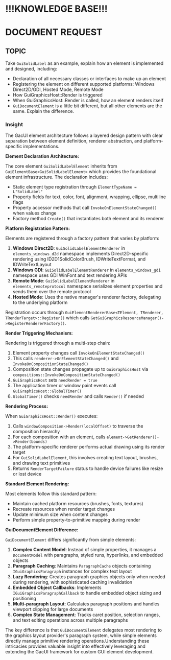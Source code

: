 ﻿# !!!KNOWLEDGE BASE!!!

# DOCUMENT REQUEST

## TOPIC

Take `GuiSolidLabel` as an example, explain how an element is implemented and designed, including:
- Declaration of all necessary classes or interfaces to make up an element
- Registering the element on different supported platforms: Windows Direct2D/GDI, Hosted Mode, Remote Mode
- How GuiGraphicsHost::Render is triggered
- When GuiGraphicsHost::Render is called, how an element renders itself
- `GuiDocumentElement` is a little bit different, but all other elements are the same. Explain the difference.

### Insight

The GacUI element architecture follows a layered design pattern with clear separation between element definition, renderer abstraction, and platform-specific implementations.

**Element Declaration Architecture:**

The core element `GuiSolidLabelElement` inherits from `GuiElementBase<GuiSolidLabelElement>` which provides the foundational element infrastructure. The declaration includes:
- Static element type registration through `ElementTypeName = L"SolidLabel"`
- Property fields for text, color, font, alignment, wrapping, ellipse, multiline flags
- Property accessor methods that call `InvokeOnElementStateChanged()` when values change
- Factory method `Create()` that instantiates both element and its renderer

**Platform Registration Pattern:**

Elements are registered through a factory pattern that varies by platform:

1. **Windows Direct2D**: `GuiSolidLabelElementRenderer` in `elements_windows_d2d` namespace implements Direct2D-specific rendering using ID2D1SolidColorBrush, IDWriteTextFormat, and IDWriteTextLayout
2. **Windows GDI**: `GuiSolidLabelElementRenderer` in `elements_windows_gdi` namespace uses GDI WinFont and text rendering APIs
3. **Remote Mode**: `GuiSolidLabelElementRenderer` in `elements_remoteprotocol` namespace serializes element properties and sends them over the remote protocol
4. **Hosted Mode**: Uses the native manager's renderer factory, delegating to the underlying platform

Registration occurs through `GuiElementRendererBase<TElement, TRenderer, TRenderTarget>::Register()` which calls `GetGuiGraphicsResourceManager()->RegisterRendererFactory()`.

**Render Triggering Mechanism:**

Rendering is triggered through a multi-step chain:
1. Element property changes call `InvokeOnElementStateChanged()`
2. This calls `renderer->OnElementStateChanged()` and `InvokeOnCompositionStateChanged()`
3. Composition state changes propagate up to `GuiGraphicsHost` via `compositions::InvokeOnCompositionStateChanged()`
4. `GuiGraphicsHost` sets `needRender = true`
5. The application timer or window paint events call `GuiGraphicsHost::GlobalTimer()`
6. `GlobalTimer()` checks `needRender` and calls `Render()` if needed

**Rendering Process:**

When `GuiGraphicsHost::Render()` executes:
1. Calls `windowComposition->Render(localOffset)` to traverse the composition hierarchy
2. For each composition with an element, calls `element->GetRenderer()->Render(bounds)`
3. The platform-specific renderer performs actual drawing using its render target
4. For `GuiSolidLabelElement`, this involves creating text layout, brushes, and drawing text primitives
5. Returns `RenderTargetFailure` status to handle device failures like resize or lost device

**Standard Element Rendering:**

Most elements follow this standard pattern:
- Maintain cached platform resources (brushes, fonts, textures)
- Recreate resources when render target changes
- Update minimum size when content changes
- Perform simple property-to-primitive mapping during render

**GuiDocumentElement Difference:**

`GuiDocumentElement` differs significantly from simple elements:

1. **Complex Content Model**: Instead of simple properties, it manages a `DocumentModel` with paragraphs, styled runs, hyperlinks, and embedded objects
2. **Paragraph Caching**: Maintains `ParagraphCache` objects containing `IGuiGraphicsParagraph` instances for complex text layout
3. **Lazy Rendering**: Creates paragraph graphics objects only when needed during rendering, with sophisticated caching invalidation
4. **Embedded Object Callbacks**: Implements `IGuiGraphicsParagraphCallback` to handle embedded object sizing and positioning
5. **Multi-paragraph Layout**: Calculates paragraph positions and handles viewport clipping for large documents
6. **Complex State Management**: Tracks caret position, selection ranges, and text editing operations across multiple paragraphs

The key difference is that `GuiDocumentElement` delegates most rendering to the graphics layout provider's paragraph system, while simple elements directly manage primitive rendering operations.Understanding these intricacies provides valuable insight into effectively leveraging and extending the GacUI framework for custom GUI element development.
